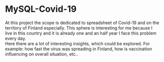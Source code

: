 # MySQL-Covid-19
At this project the scope is dedicated to spreadsheet of Covid-19 and on the territory of Finland especially. 
This sphere is interesting for me because I live in this country and it is already one and an half year I face this problem every day.  
Here there are a lot of interesting insights, which could be explored. For example: how fast the virus was spreading in Finland, how is vaccination influencing on overall situation, etc.. 

